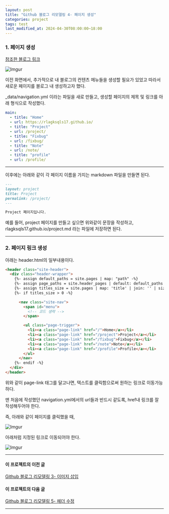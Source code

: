 ```yaml
---
layout: post
title: "Github 블로그 리모델링 4- 페이지 생성"
categories: project
tags: test
last_modified_at: 2024-04-30T08:00:00~18:00
---
```



### 1. 페이지 생성  

[참조한 블로그 링크](https://devinlife.com/howto%20github%20pages/category-tag/)  

![Imgur](https://imgur.com/AE9JBnx.jpg)    

이전 화면에서, 추가적으로 내 블로그의 컨텐츠 메뉴들을 생성할 필요가 있었고 따라서 새로운 페이지를 블로그 내 생성하고자 했다.  


_data/navigation.yml 이라는 파일을 새로 만들고, 생성할 페이지의 제목 및 링크를 아래 형식으로 작성했다.  

```yml
main:
  - title: "Home"
  - url: https://rlagksqls17.github.io/
  - title: "Project"
  - url: /project/
  - title: "Fixbug"
  - url: /fixbug/
  - title: "Note"
  - url: /note/
  - title: "profile"
  - url: /profile/
```  

---

이후에는 아래와 같이 각 페이지 이름을 가지는 markdown 파일을 만들면 된다.  

```markdown
---
layout: project
title: Project
permalink: /project/
---

Project 페이지입니다.
```  

예를 들어, project 페이지를 만들고 싶으면 위와같이 문장을 작성하고, rlagksqls17.github.io/project.md 라는 파일에 저장하면 된다.  

---  

### 2. 페이지 링크 생성  

아래는 header.html의 일부내용이다. 

```html
<header class="site-header">
  <div class="header-wrapper">
    {%- assign default_paths = site.pages | map: "path" -%}
    {%- assign page_paths = site.header_pages | default: default_paths -%}
    {%- assign titles_size = site.pages | map: 'title' | join: '' | size -%}
    {%- if titles_size > 0 -%}

      <nav class="site-nav">
        <span id="menu">
          <!-- 코드 생략 -->
        </span>

        <ul class="page-trigger">
          <li><a class="page-link" href="/">Home</a></li>
          <li><a class="page-link" href="/project">Project</a></li>
          <li><a class="page-link" href="/fixbug">Fixbug</a></li>
          <li><a class="page-link" href="/note">Note</a></li>
          <li><a class="page-link" href="/profile">Profile</a></li>
        </ul>
      </nav>
    {%- endif -%}
  </div>
</header>
```  

위와 같이 page-link 태그를 달고나면, 텍스트를 클릭함으로써 원하는 링크로 이동가능하다.  

맨 처음에 작성했던 navigation.yml에서의 url들과 반드시 같도록, href내 링크를 잘 작성해두어야 한다.  

즉, 아래와 같이 페이지를 클릭했을 때,  

![Imgur](https://imgur.com/pY316ew.jpg)  

아래처럼 지정된 링크로 이동되어야 한다.  

![Imgur](https://imgur.com/GqMAyzT.jpg)  

---  

#### 이 프로젝트의 이전 글
[Github 블로그 리모델링 3- 이미지 삽입](https://rlagksqls17.github.io/project/2024/04/18/github3.html)

#### 이 프로젝트의 다음 글
[Github 블로그 리모델링 5- 헤더 수정](https://rlagksqls17.github.io/project/2024/05/02/github5.html)

---  